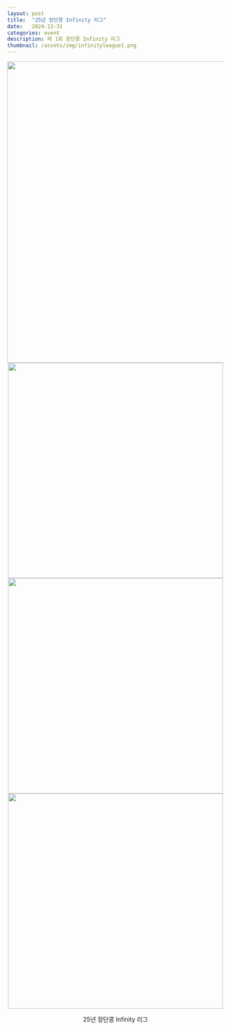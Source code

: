 ```yaml
---
layout: post
title:  "25년 장단콩 Infinity 리그"
date:   2024-12-31
categories: event
description: 제 1회 장단콩 Infinity 리그
thumbnail: /assets/img/infinityleague1.png
---
```


<div id="contact" style="display: flex; flex-direction: column; align-items: center; text-align: center;">

  
  <img src="{{ '/assets/img/infinityleague1.png' | relative_url }}" alt="" width="700">
  <!-- <img src="{{ '/assets/img/202501_infinityleague/1.png' | relative_url }}" alt="" width="500"> -->
  <img src="{{ '/assets/img/202501_infinityleague/2.png' | relative_url }}" alt="" width="500">
  <img src="{{ '/assets/img/202501_infinityleague/3.png' | relative_url }}" alt="" width="500">
  <img src="{{ '/assets/img/202501_infinityleague/4.png' | relative_url }}" alt="" width="500">
  
  <a>25년 장단콩 Infinity 리그</a>
</div>
